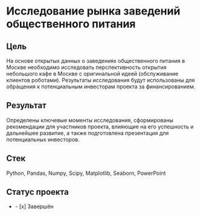 # Исследование рынка заведений общественного питания
## Цель
На основе открытых данных о заведениях общественного питания в Москве необходимо исследовать перспективность открытия небольшого кафе в Москве с оригинальной идеей (обслуживание клиентов роботами). Результаты исследования будут использованы для обращения к потенциальным инвесторам проекта за финансированием.
## Результат
Определены ключевые моменты исследования, сформированы рекомендации для участников проекта, влияющие на его успешность и дальнейшее развитие, а также подготовлена презентация для потенциальных инвесторов.  
## Стек
Python, Pandas, Numpy, Scipy, Matplotlib, Seaborn, PowerPoint
## Статус проекта
<ul><li>- [x] Завершён</li>




